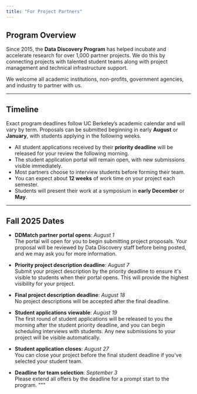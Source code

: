 ```yaml
---
title: "For Project Partners"
---
```


## Program Overview

Since 2015, the **Data Discovery Program** has helped incubate and accelerate research for over 1,000 partner projects. We do this by connecting projects with talented student teams along with project management and technical infrastructure support. 

We welcome all academic institutions, non-profits, government agencies, and industry to partner with us.

---

## Timeline

Exact program deadlines follow UC Berkeley’s academic calendar and will vary by term. Proposals can be submitted beginning in early **August** or **January**, with students applying in the following weeks. 

- All student applications received by their **priority deadline** will be released for your review the following morning.
- The student application portal will remain open, with new submissions visible immediately.
- Most partners choose to interview students before forming their team.
- You can expect about **12 weeks** of work time on your project each semester.
- Students will present their work at a symposium in **early December** or **May**.

---

## Fall 2025 Dates

- **DDMatch partner portal opens**: *August 1*  
  The portal will open for you to begin submitting project proposals. Your proposal will be reviewed by Data Discovery staff before being posted, and we may ask you for more information.

- **Priority project description deadline**: *August 7*  
  Submit your project description by the priority deadline to ensure it's visible to students when their portal opens. This will provide the highest visibility for your project.

- **Final project description deadline**: *August 18*  
  No project descriptions will be accepted after the final deadline.

- **Student applications viewable**: *August 19*  
  The first round of student applications will be released to you the morning after the student priority deadline, and you can begin scheduling interviews with students. Any new submissions to your project will be visible automatically.

- **Student application closes**: *August 27*  
  You can close your project before the final student deadline if you've selected your student team.

- **Deadline for team selection**: *September 3*  
  Please extend all offers by the deadline for a prompt start to the program.
"""